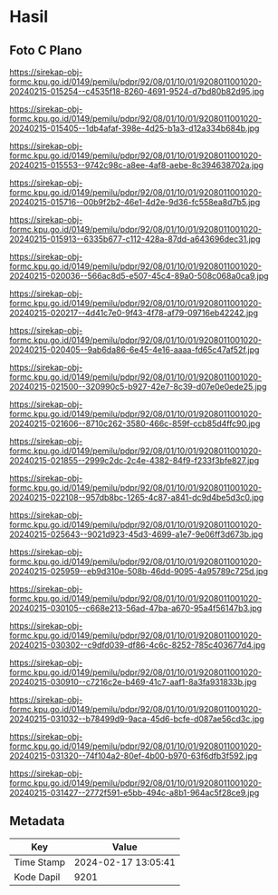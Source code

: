 # Hasil

## Foto C Plano

https://sirekap-obj-formc.kpu.go.id/0149/pemilu/pdpr/92/08/01/10/01/9208011001020-20240215-015254--c4535f18-8260-4691-9524-d7bd80b82d95.jpg

https://sirekap-obj-formc.kpu.go.id/0149/pemilu/pdpr/92/08/01/10/01/9208011001020-20240215-015405--1db4afaf-398e-4d25-b1a3-d12a334b684b.jpg

https://sirekap-obj-formc.kpu.go.id/0149/pemilu/pdpr/92/08/01/10/01/9208011001020-20240215-015553--9742c98c-a8ee-4af8-aebe-8c394638702a.jpg

https://sirekap-obj-formc.kpu.go.id/0149/pemilu/pdpr/92/08/01/10/01/9208011001020-20240215-015716--00b9f2b2-46e1-4d2e-9d36-fc558ea8d7b5.jpg

https://sirekap-obj-formc.kpu.go.id/0149/pemilu/pdpr/92/08/01/10/01/9208011001020-20240215-015913--6335b677-c112-428a-87dd-a643696dec31.jpg

https://sirekap-obj-formc.kpu.go.id/0149/pemilu/pdpr/92/08/01/10/01/9208011001020-20240215-020036--566ac8d5-e507-45c4-89a0-508c068a0ca9.jpg

https://sirekap-obj-formc.kpu.go.id/0149/pemilu/pdpr/92/08/01/10/01/9208011001020-20240215-020217--4d41c7e0-9f43-4f78-af79-09716eb42242.jpg

https://sirekap-obj-formc.kpu.go.id/0149/pemilu/pdpr/92/08/01/10/01/9208011001020-20240215-020405--9ab6da86-6e45-4e16-aaaa-fd65c47af52f.jpg

https://sirekap-obj-formc.kpu.go.id/0149/pemilu/pdpr/92/08/01/10/01/9208011001020-20240215-021500--320990c5-b927-42e7-8c39-d07e0e0ede25.jpg

https://sirekap-obj-formc.kpu.go.id/0149/pemilu/pdpr/92/08/01/10/01/9208011001020-20240215-021606--8710c262-3580-466c-859f-ccb85d4ffc90.jpg

https://sirekap-obj-formc.kpu.go.id/0149/pemilu/pdpr/92/08/01/10/01/9208011001020-20240215-021855--2999c2dc-2c4e-4382-84f9-f233f3bfe827.jpg

https://sirekap-obj-formc.kpu.go.id/0149/pemilu/pdpr/92/08/01/10/01/9208011001020-20240215-022108--957db8bc-1265-4c87-a841-dc9d4be5d3c0.jpg

https://sirekap-obj-formc.kpu.go.id/0149/pemilu/pdpr/92/08/01/10/01/9208011001020-20240215-025643--9021d923-45d3-4699-a1e7-9e06ff3d673b.jpg

https://sirekap-obj-formc.kpu.go.id/0149/pemilu/pdpr/92/08/01/10/01/9208011001020-20240215-025959--eb9d310e-508b-46dd-9095-4a95789c725d.jpg

https://sirekap-obj-formc.kpu.go.id/0149/pemilu/pdpr/92/08/01/10/01/9208011001020-20240215-030105--c668e213-56ad-47ba-a670-95a4f56147b3.jpg

https://sirekap-obj-formc.kpu.go.id/0149/pemilu/pdpr/92/08/01/10/01/9208011001020-20240215-030302--c9dfd039-df86-4c6c-8252-785c403677d4.jpg

https://sirekap-obj-formc.kpu.go.id/0149/pemilu/pdpr/92/08/01/10/01/9208011001020-20240215-030910--c7216c2e-b469-41c7-aaf1-8a3fa931833b.jpg

https://sirekap-obj-formc.kpu.go.id/0149/pemilu/pdpr/92/08/01/10/01/9208011001020-20240215-031032--b78499d9-9aca-45d6-bcfe-d087ae56cd3c.jpg

https://sirekap-obj-formc.kpu.go.id/0149/pemilu/pdpr/92/08/01/10/01/9208011001020-20240215-031320--74f104a2-80ef-4b00-b970-63f6dfb3f592.jpg

https://sirekap-obj-formc.kpu.go.id/0149/pemilu/pdpr/92/08/01/10/01/9208011001020-20240215-031427--2772f591-e5bb-494c-a8b1-964ac5f28ce9.jpg


## Metadata

| Key        | Value               |
| ---------- | ------------------- |
| Time Stamp | 2024-02-17 13:05:41 |
| Kode Dapil | 9201                |




